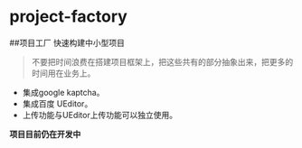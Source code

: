 # project-factory
##项目工厂 快速构建中小型项目
> 不要把时间浪费在搭建项目框架上，把这些共有的部分抽象出来，把更多的时间用在业务上。

* 集成google kaptcha。
* 集成百度 UEditor。
* 上传功能与UEditor上传功能可以独立使用。

**项目目前仍在开发中**
